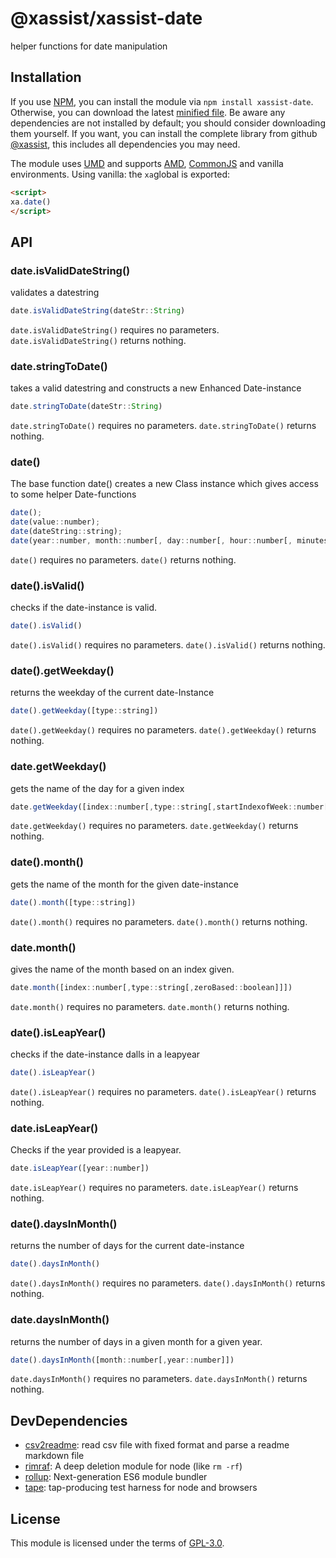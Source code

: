 # @xassist/xassist-date
helper functions for date manipulation
## Installation

If you use [NPM](https://www.npmjs.com/), you can install the module via `npm install xassist-date`. Otherwise, you can download the latest [minified file](https://raw.githubusercontent.com/GregBee2/xassist-date/master/dist/xassist-date.min.js). Be aware any dependencies are not installed by default; you should consider downloading them yourself.
If you want, you can install the complete library from github [@xassist](https://github.com/GregBee2/xassist), this includes all dependencies you may need.

The module uses [UMD](https://github.com/umdjs/umd) and supports [AMD](https://github.com/amdjs/amdjs-api/wiki/AMD), [CommonJS](http://wiki.commonjs.org/wiki/CommonJS) and vanilla environments. Using vanilla: the `xa`global is exported:

```html
<script>
xa.date()
</script>
```



## API
### date.isValidDateString()

validates a datestring
```js
date.isValidDateString(dateStr::String)
```
`date.isValidDateString()` requires no parameters.
`date.isValidDateString()` returns nothing.
### date.stringToDate()

takes a valid datestring and constructs a new Enhanced Date-instance
```js
date.stringToDate(dateStr::String)
```
`date.stringToDate()` requires no parameters.
`date.stringToDate()` returns nothing.
### date()

The base function date() creates a new Class instance which gives access to some helper Date-functions
```js
date();
date(value::number);
date(dateString::string);
date(year::number, month::number[, day::number[, hour::number[, minutes::number[, seconds::number[, milliseconds::number]]]]]);
```
`date()` requires no parameters.
`date()` returns nothing.
### date().isValid()

checks if the date-instance is valid.
```js
date().isValid()
```
`date().isValid()` requires no parameters.
`date().isValid()` returns nothing.
### date().getWeekday()

returns the weekday of the current date-Instance
```js
date().getWeekday([type::string])
```
`date().getWeekday()` requires no parameters.
`date().getWeekday()` returns nothing.
### date.getWeekday()

gets the name of the day for a given index
```js
date.getWeekday([index::number[,type::string[,startIndexofWeek::number[,zeroBased::boolean]]]])
```
`date.getWeekday()` requires no parameters.
`date.getWeekday()` returns nothing.
### date().month()

gets the name of the month for the given date-instance
```js
date().month([type::string])
```
`date().month()` requires no parameters.
`date().month()` returns nothing.
### date.month()

gives the name of the month based on an index given.
```js
date.month([index::number[,type::string[,zeroBased::boolean]]])
```
`date.month()` requires no parameters.
`date.month()` returns nothing.
### date().isLeapYear()

checks if the date-instance dalls in a leapyear
```js
date().isLeapYear()
```
`date().isLeapYear()` requires no parameters.
`date().isLeapYear()` returns nothing.
### date.isLeapYear()

Checks if the year provided is a leapyear.
```js
date.isLeapYear([year::number])
```
`date.isLeapYear()` requires no parameters.
`date.isLeapYear()` returns nothing.
### date().daysInMonth()

returns the number of days for the current date-instance
```js
date().daysInMonth()
```
`date().daysInMonth()` requires no parameters.
`date().daysInMonth()` returns nothing.
### date.daysInMonth()

returns the number of days in a given month for a given year.
```js
date().daysInMonth([month::number[,year::number]])
```
`date.daysInMonth()` requires no parameters.
`date.daysInMonth()` returns nothing.
## DevDependencies
- [csv2readme](https://github.com/GregBee2/csv2readme#readme): read csv file with fixed format and parse a readme markdown file
- [rimraf](https://github.com/isaacs/rimraf#readme): A deep deletion module for node (like `rm -rf`)
- [rollup](https://github.com/rollup/rollup): Next-generation ES6 module bundler
- [tape](https://github.com/substack/tape): tap-producing test harness for node and browsers
## License

This module is licensed under the terms of [GPL-3.0](https://choosealicense.com/licenses/gpl-3.0).
